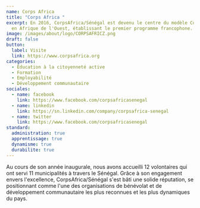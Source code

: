 ```yaml
---
name: Corps Africa
title: "Corps Africa "
excerpt: En 2016, CorpsAfrica/Sénégal est devenu le centre du modèle CorpsAfrica
  en Afrique de l'Ouest, établissant le premier programme francophone.
image: /images/about/logo/CORPSAFRICZ.png
draft: false
button:
  label: Visite
  link: https://www.corpsafrica.org
categories:
  - Éducation à la citoyenneté active
  - Formation
  - Employabilité
  - Développement communautaire
sociales:
  - name: facebook
    link: https://www.facebook.com/corpsafricasenegal
  - name: linkedin
    link: https://sn.linkedin.com/company/corpsafrica-senegal
  - name: twitter
    link: https://www.facebook.com/corpsafricasenegal
standard:
  administration: true
  apprentissage: true
  dynamisme: true
  durabilite: true
---
```


Au cours de son année inaugurale, nous avons accueilli 12 volontaires qui ont servi 11 municipalités à travers le Sénégal. Grâce à son engagement envers l'excellence, CorpsAfrica/Sénégal s'est bâti une solide réputation, se positionnant comme l'une des organisations de bénévolat et de développement communautaire les plus reconnues et les plus dynamiques du pays.